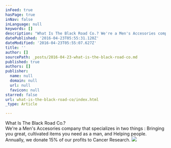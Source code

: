 ```yaml
---
inFeed: true
hasPage: true
inNav: false
inLanguage: null
keywords: []
description: "What Is The Black Road Co.? We're a Men's Accesories company that specializes in two things : Bringing you great, cultivated items you need as a man, and Helping people. Annually, we donate 15% of our profits to Cancer Research."
datePublished: '2016-04-23T05:55:31.120Z'
dateModified: '2016-04-23T05:55:07.627Z'
title: ''
author: []
sourcePath: _posts/2016-04-23-what-is-the-black-road-co.md
published: true
authors: []
publisher:
  name: null
  domain: null
  url: null
  favicon: null
starred: false
url: what-is-the-black-road-co/index.html
_type: Article

---
```

What Is The Black Road Co.?   
We're a Men's Accesories company that specializes in two things : Bringing you great, cultivated items you need as a man, and Helping people. Annually, we donate 15% of our profits to Cancer Research.
![](https://the-grid-user-content.s3-us-west-2.amazonaws.com/775809a5-70a6-4eaa-8ec6-6d1bfb0e1061.jpg)